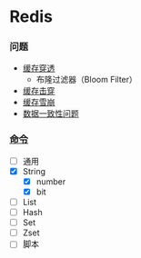 # Redis




### 问题
- [缓存穿透](/docs/问题/README.md#缓存穿透)
    - 布隆过滤器（Bloom Filter）
- [缓存击穿](/docs/问题/README.md#缓存击穿)
- [缓存雪崩](/docs/问题/README.md#缓存雪崩)
- [数据一致性问题](/docs/问题/README.md#数据一致性问题)


### [命令](./命令/README.md)

- [ ] 通用
- [x] String
    - [x] number
    - [x] bit
- [ ] List
- [ ] Hash
- [ ] Set
- [ ] Zset
- [ ] 脚本